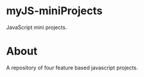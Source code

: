 # myJS-miniProjects
JavaScript mini projects.

# About
A repository of four feature based javascript projects.
